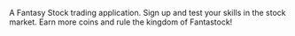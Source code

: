 A Fantasy Stock trading application. Sign up and test your skills in the stock market. Earn more coins and rule the kingdom of Fantastock!
